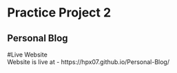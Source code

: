 ﻿<h1>Practice Project 2</h1>
<h2>Personal Blog</h2>
#Live Website <br>
Website is live at - https://hpx07.github.io/Personal-Blog/
